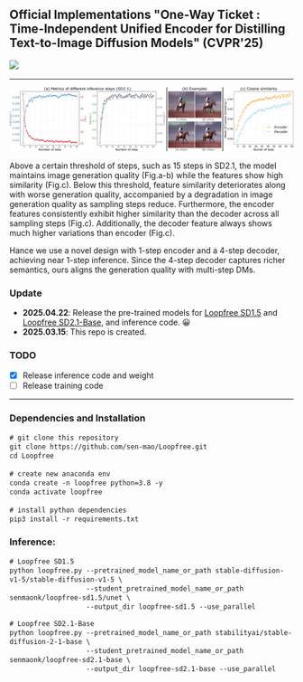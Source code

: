 ## Official Implementations "One-Way Ticket : Time-Independent Unified Encoder for Distilling Text-to-Image Diffusion Models" (CVPR'25)

<img src="assets/teaser.jpg" width="1000px"/>

---

<img src="assets/feature_similarity.jpg" width="1000px"/>

Above a certain threshold of steps, such as 15 steps in SD2.1, the model maintains image generation quality (Fig.a-b) while the features show high similarity (Fig.c). Below this threshold, feature similarity deteriorates along with worse generation quality, accompanied by a degradation in image generation quality as sampling steps reduce. Furthermore, the encoder features consistently exhibit higher similarity than the decoder across all sampling steps (Fig.c). Additionally, the decoder feature always shows much higher variations than encoder (Fig.c).


Hance we use a novel design with 1-step encoder and a 4-step decoder, achieving near 1-step inference. Since the 4-step decoder captures richer semantics, ours aligns the generation quality with multi-step DMs.

### Update
- **2025.04.22**: Release the pre-trained models for [Loopfree SD1.5](https://huggingface.co/senmaonk/loopfree-sd1.5) and [Loopfree SD2.1-Base](https://huggingface.co/senmaonk/loopfree-sd2.1-base), and inference code. 😀
- **2025.03.15**: This repo is created.

### TODO
- [x] Release inference code and weight
- [ ] Release training code

---

### Dependencies and Installation

```
# git clone this repository
git clone https://github.com/sen-mao/Loopfree.git
cd Loopfree

# create new anaconda env
conda create -n loopfree python=3.8 -y
conda activate loopfree

# install python dependencies
pip3 install -r requirements.txt
```

### Inference:

```
# Loopfree SD1.5
python loopfree.py --pretrained_model_name_or_path stable-diffusion-v1-5/stable-diffusion-v1-5 \
                   --student_pretrained_model_name_or_path senmaonk/loopfree-sd1.5/unet \
                   --output_dir loopfree-sd1.5 --use_parallel
```

```
# Loopfree SD2.1-Base
python loopfree.py --pretrained_model_name_or_path stabilityai/stable-diffusion-2-1-base \
                   --student_pretrained_model_name_or_path senmaonk/loopfree-sd2.1-base \
                   --output_dir loopfree-sd2.1-base --use_parallel
```
